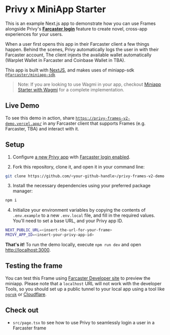 # Privy x MiniApp Starter

This is an example Next.js app to demonstrate how you can use Frames alongside Privy's [**Farcaster login**](https://docs.privy.io/guide/guides/farcaster-login) feature to create novel, cross-app experiences for your users.

When a user first opens this app in their Farcaster client a few things happen. Behind the scenes, Privy automatically logs the user in with their Farcaster account, The client injexts the available wallet automatically (Warplet Wallet in Farcaster and Coinbase Wallet in TBA). 

This app is built with [NextJS](https://nextjs.org/), and makes uses of miniapp-sdk [`@farcaster/miniapp-sdk`](https://www.npmjs.com/package/@farcaster/miniapp-sdk)

>Note: If you are looking to use Wagmi in your app, checkout [Miniapp Starter with Wagmi](https://github.com/privy-io/privy-frames-v2-demo/tree/feat/miniapp-v2-wagmi) for a complete implementation.
## Live Demo

To see this demo in action, share [`https://privy-frames-v2-demo.vercel.app/`](https://privy-frames-v2-demo.vercel.app/) in any Farcaster client that supports Frames (e.g. Farcaster, TBA) and interact with it.

## Setup

1. Configure [a new Privy app](https://dashboard.privy.io/) with [Farcaster login enabled](https://docs.privy.io/guide/react/recipes/misc/farcaster#login-with-farcaster).

2. Fork this repository, clone it, and open it in your command line:

```sh
git clone https://github.com/<your-github-handle>/privy-frames-v2-demo
```

3. Install the necessary dependencies using your preferred package manager:

```sh
npm i
```

4. Initialize your environment variables by copying the contents of `.env.example` to a new `.env.local` file, and fill in the required values. You'll need to set a base URL, and your Privy app ID.

```sh
NEXT_PUBLIC_URL=<insert-the-url-for-your-frame>
PRIVY_APP_ID=<insert-your-privy-app-id>
```

**That's it!** To run the demo locally, execute `npm run dev` and open [http://localhost:3000](http://localhost:3000).

## Testing the frame

You can test this Frame using [Farcaster Developer site](https://farcaster.xyz/~/developers/mini-apps/embed) to preview the miniapp. Please note that a `localhost` URL will not work with the developer Tools, so you should set up a public tunnel to your local app using a tool like [`ngrok`](https://ngrok.com/) or [Cloudflare](https://www.cloudflare.com/products/tunnel/).

## Check out

- `src/page.tsx` to see how to use Privy to seamlessly login a user in a Farcaster frame
